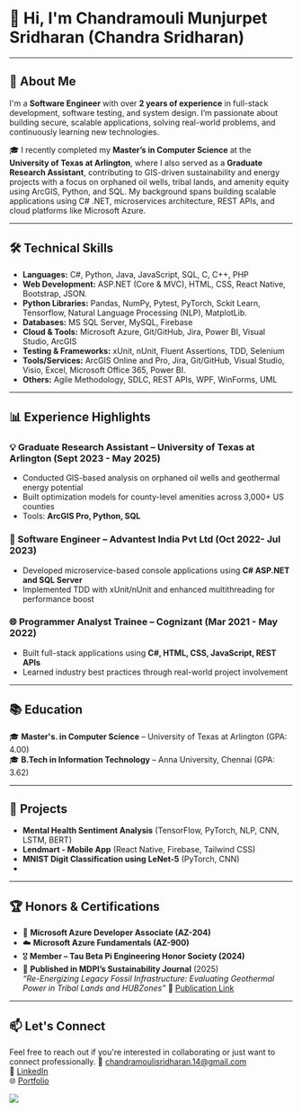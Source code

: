 # 👋 Hi, I'm Chandramouli Munjurpet Sridharan (Chandra Sridharan)
---

## 💼 About Me

I'm a **Software Engineer** with over **2 years of experience** in full-stack development, software testing, and system design. I’m passionate about building secure, scalable applications, solving real-world problems, and continuously learning new technologies.

🎓 I recently completed my **Master’s in Computer Science** at the **University of Texas at Arlington**, where I also served as a **Graduate Research Assistant**, contributing to GIS-driven sustainability and energy projects with a focus on orphaned oil wells, tribal lands, and amenity equity using ArcGIS, Python, and SQL. My background spans building scalable applications using C# .NET, microservices architecture, REST APIs, and cloud platforms like Microsoft Azure.

---

## 🛠️ Technical Skills

- **Languages:** C#, Python, Java, JavaScript, SQL, C, C++, PHP  
- **Web Development:** ASP.NET (Core & MVC), HTML, CSS, React Native, Bootstrap, JSON.
- **Python Libraries:** Pandas, NumPy, Pytest, PyTorch, Sckit Learn, Tensorflow, Natural Language Processing (NLP), MatplotLib.
- **Databases:** MS SQL Server, MySQL, Firebase  
- **Cloud & Tools:** Microsoft Azure, Git/GitHub, Jira, Power BI, Visual Studio, ArcGIS  
- **Testing & Frameworks:** xUnit, nUnit, Fluent Assertions, TDD, Selenium
- **Tools/Services:** ArcGIS Online and Pro, Jira, Git/GitHub, Visual Studio, Visio, Excel, Microsoft Office 365, Power BI.
- **Others:** Agile Methodology, SDLC, REST APIs, WPF, WinForms, UML  

---

## 📊 Experience Highlights

### 💡 Graduate Research Assistant – University of Texas at Arlington  (Sept 2023 - May 2025)
- Conducted GIS-based analysis on orphaned oil wells and geothermal energy potential  
- Built optimization models for county-level amenities across 3,000+ US counties  
- Tools: **ArcGIS Pro, Python, SQL**

### 🧠 Software Engineer – Advantest India Pvt Ltd  (Oct 2022- Jul 2023)
- Developed microservice-based console applications using **C# ASP.NET and SQL Server**
- Implemented TDD with xUnit/nUnit and enhanced multithreading for performance boost  

### 🌐 Programmer Analyst Trainee – Cognizant  (Mar 2021 - May 2022)
- Built full-stack applications using **C#, HTML, CSS, JavaScript, REST APIs** 
- Learned industry best practices through real-world project involvement  

---

## 📚 Education

🎓 **Master's. in Computer Science** – University of Texas at Arlington (GPA: 4.00)  
🎓 **B.Tech in Information Technology** – Anna University, Chennai (GPA: 3.62)  

---

## 🚀 Projects

- **Mental Health Sentiment Analysis** (TensorFlow, PyTorch, NLP, CNN, LSTM, BERT)
- **Lendmart - Mobile App** (React Native, Firebase, Tailwind CSS)
- **MNIST Digit Classification using LeNet-5** (PyTorch, CNN)
- 
---

## 🏆 Honors & Certifications

- 🧠 **Microsoft Azure Developer Associate (AZ-204)**  
- ☁️ **Microsoft Azure Fundamentals (AZ-900)**  
- 🎖️ **Member – Tau Beta Pi Engineering Honor Society (2024)**  
- 📄 **Published in MDPI’s Sustainability Journal** (2025)  
  *“Re-Energizing Legacy Fossil Infrastructure: Evaluating Geothermal Power in Tribal Lands and HUBZones”*
  🔗 [Publication Link](https://www.mdpi.com/2071-1050/17/6/2558)  

---

## 📫 Let's Connect

Feel free to reach out if you're interested in collaborating or just want to connect professionally.
📧 chandramoulisridharan.14@gmail.com  
🔗 [LinkedIn](https://linkedin.com/in/chandramoulisridharan)  
🌐 [Portfolio](https://chandramoulisridharan.github.io/)



![](https://komarev.com/ghpvc/?username=ChandramouliSridharan)
